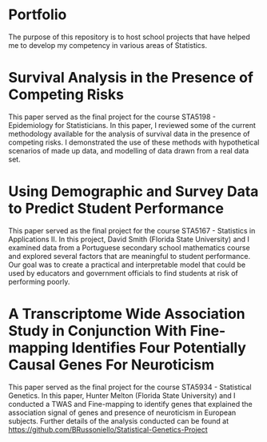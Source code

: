 # Portfolio

The purpose of this repository is to host school projects that have helped me to develop my competency in various areas of Statistics. 

# Survival Analysis in the Presence of Competing Risks

This paper served as the final project for the course STA5198 - Epidemiology for Statisticians. In this paper, I reviewed some of the current methodology available for the
analysis of survival data in the presence of competing risks. I demonstrated the use of these methods with hypothetical scenarios of made up data, and modelling of data drawn from a real data set.

# Using Demographic and Survey Data to Predict Student Performance

This paper served as the final project for the course STA5167 - Statistics in Applications II. In this project, David Smith (Florida State University) and I examined data from a Portuguese secondary school mathematics course and explored  several factors  that  are  meaningful  to  student  performance. Our goal was to create a practical and interpretable model that could be used by educators and government officials to find students at risk of performing poorly. 

# A Transcriptome Wide Association Study in Conjunction With Fine-mapping Identifies Four Potentially Causal Genes For Neuroticism

This paper served as the final project for the course STA5934 - Statistical Genetics. In this paper, Hunter Melton (Florida State University) and I conducted a TWAS and Fine-mapping to identify genes that explained the association signal of genes and presence of neuroticism in European subjects. Further details of the analysis conducted can be found at https://github.com/BRussoniello/Statistical-Genetics-Project
